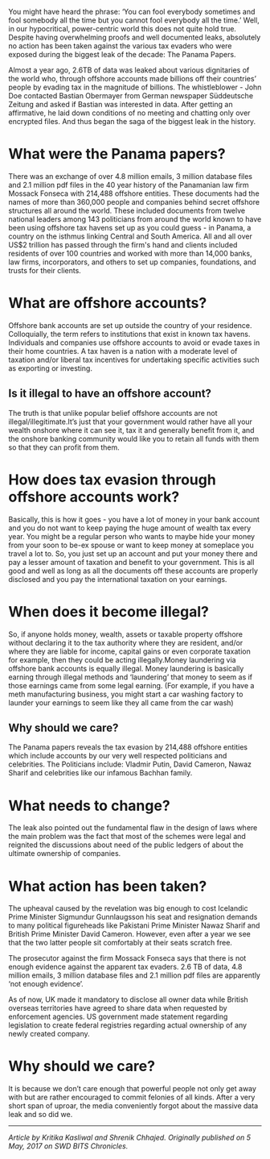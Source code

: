 <!-- TITLE: Panama Papers: Forgot Already? -->
<!-- SUBTITLE: A quick summary of Panama Papers -->

You might have heard the phrase: ‘You can fool everybody sometimes and fool somebody all the time but you cannot fool everybody all the time.’ Well, in our hypocritical, power-centric world this does not quite hold true. Despite having overwhelming proofs and well documented leaks, absolutely no action has been taken against the various tax evaders who were exposed during the biggest leak of the decade: The Panama Papers.  

Almost a year ago, 2.6TB of data was leaked about various dignitaries of the world who, through offshore accounts made billions off their countries’ people by evading tax in the magnitude of billions. The whistleblower - John Doe contacted Bastian Obermayer from German newspaper Süddeutsche Zeitung and asked if Bastian was interested in data. After getting an affirmative, he laid down conditions of no meeting and chatting only over encrypted files. And thus began the saga of the biggest leak in the history.

# What were the Panama papers?
There was an exchange of over 4.8 million emails, 3 million database files and 2.1 million pdf files in the 40 year history of the Panamanian law firm Mossack Fonseca with 214,488 offshore entities. These documents had the names of more than 360,000 people and companies behind secret offshore structures all around the world. These included documents from twelve national leaders among 143 politicians from around the world known to have been using offshore tax havens set up as you could guess - in Panama, a country on the isthmus linking Central and South America. All and all over US$2 trillion has passed through the firm's hand and clients included residents of over 100 countries and worked with more than 14,000 banks, law firms, incorporators, and others to set up companies, foundations, and trusts for their clients.

# What are offshore accounts?
Offshore bank accounts are set up outside the country of your residence. Colloquially, the term refers to institutions that exist in known tax havens. Individuals and companies use offshore accounts to avoid or evade taxes in their home countries. A tax haven is a nation with a moderate level of taxation and/or liberal tax incentives for undertaking specific activities such as exporting or investing.

## Is it illegal to have an offshore account?
The truth is that unlike popular belief offshore accounts are not illegal/illegitimate.It’s just that your government would rather have all your wealth onshore where it can see it, tax it and generally benefit from it, and the onshore banking community would like you to retain all funds with them so that they can profit from them.

# How does tax evasion through offshore accounts work?
Basically, this is how it goes - you have a lot of money in your bank account and you do not want to keep paying the huge amount of wealth tax every year. You might be a regular person who wants to maybe hide your money from your soon to be-ex spouse or want to keep money at someplace you travel a lot to. So, you just set up an account and put your money there and pay a lesser amount of taxation and benefit to your government. This is all good and well as long as all the documents off these accounts are properly disclosed and you pay the international taxation on your earnings.

# When does it become illegal?
So, if anyone holds money, wealth, assets or taxable property offshore without declaring it to the tax authority where they are resident, and/or where they are liable for income, capital gains or even corporate taxation for example, then they could be acting illegally.Money laundering via offshore bank accounts is equally illegal. Money laundering is basically earning through illegal methods and ‘laundering’ that money to seem as if those earnings came from some legal earning. (For example, if you have a meth manufacturing business, you might start a car washing factory to launder your earnings to seem like they all came from the car wash)

## Why should we care?
The Panama papers reveals the tax evasion by 214,488 offshore entities which include accounts by our very well respected politicians and celebrities. The Politicians include: Vladmir Putin, David Cameron, Nawaz Sharif and celebrities like our infamous Bachhan family.

# What needs to change?
The leak also pointed out the fundamental flaw in the design of laws where the main problem was the fact that most of the schemes were legal and reignited the discussions about need of the public ledgers of about the ultimate ownership of companies.

# What action has been taken?
The upheaval caused by the revelation was big enough to cost Icelandic Prime Minister Sigmundur Gunnlaugsson his seat and resignation demands to many political figureheads like Pakistani Prime Minister Nawaz Sharif and British Prime Minister David Cameron. However, even after a year we see that the two latter people sit comfortably at their seats scratch free.  

The prosecutor against the firm Mossack Fonseca says that there is not enough evidence against the apparent tax evaders. 2.6 TB of data, 4.8 million emails, 3 million database files and 2.1 million pdf files are apparently ‘not enough evidence’.  

As of now, UK made it mandatory to disclose all owner data while British overseas territories have agreed to share data when requested by enforcement agencies. US government made statement regarding legislation to create federal registries regarding actual ownership of any newly created company.

# Why should we care? 
It is because we don’t care enough that powerful people not only get away with but are rather encouraged to commit felonies of all kinds. After a very short span of uproar, the media conveniently forgot about the massive data leak and so did we.


-----


*Article by Kritika Kasliwal and Shrenik Chhajed. Originally published on 5 May, 2017 on SWD BITS Chronicles.*
